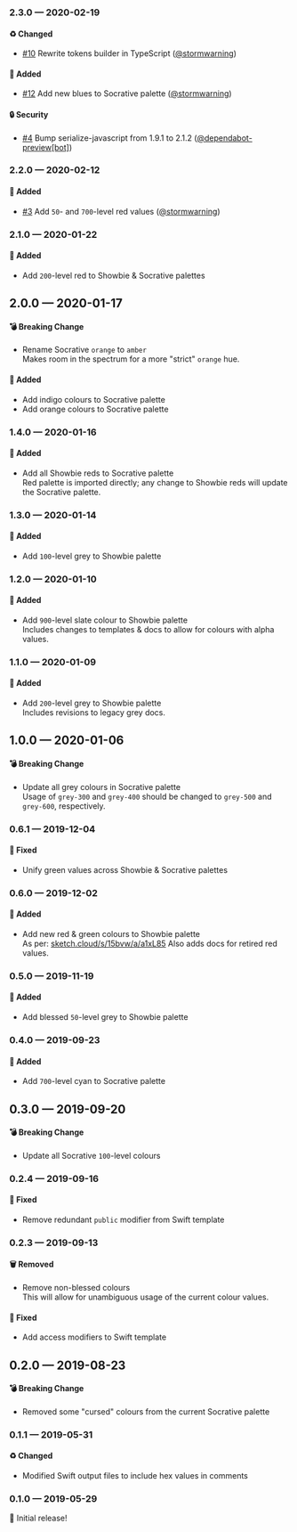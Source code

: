 ### 2.3.0 — 2020-02-19

#### ♻️ Changed
* [#10](https://github.com/showbie/backpack/pull/10) Rewrite tokens builder in TypeScript ([@stormwarning](https://github.com/stormwarning))

#### 🎁 Added
* [#12](https://github.com/showbie/backpack/pull/12) Add new blues to Socrative palette ([@stormwarning](https://github.com/stormwarning))

#### 🔒 Security
* [#4](https://github.com/showbie/backpack/pull/4) Bump serialize-javascript from 1.9.1 to 2.1.2 ([@dependabot-preview[bot]](https://github.com/apps/dependabot-preview))

### 2.2.0 — 2020-02-12

#### 🎁 Added
* [#3](https://github.com/showbie/backpack/pull/3) Add `50`- and `700`-level red values ([@stormwarning](https://github.com/stormwarning))

### 2.1.0 — 2020-01-22

#### 🎁 Added

- Add `200`-level red to Showbie & Socrative palettes

## 2.0.0 — 2020-01-17

#### 💣 Breaking Change

- Rename Socrative `orange` to `amber` \
  Makes room in the spectrum for a more "strict" `orange` hue.

#### 🎁 Added

- Add indigo colours to Socrative palette
- Add orange colours to Socrative palette

### 1.4.0 — 2020-01-16

#### 🎁 Added

- Add all Showbie reds to Socrative palette \
  Red palette is imported directly; any change to Showbie reds will update the Socrative palette.

### 1.3.0 — 2020-01-14

#### 🎁 Added

- Add `100`-level grey to Showbie palette

### 1.2.0 — 2020-01-10

#### 🎁 Added

- Add `900`-level slate colour to Showbie palette \
  Includes changes to templates & docs to allow for colours with alpha values.

### 1.1.0 — 2020-01-09

#### 🎁 Added

- Add `200`-level grey to Showbie palette \
  Includes revisions to legacy grey docs.

## 1.0.0 — 2020-01-06

#### 💣 Breaking Change

- Update all grey colours in Socrative palette \
  Usage of `grey-300` and `grey-400` should be changed to `grey-500`
and `grey-600`, respectively.

### 0.6.1 — 2019-12-04

#### 🐛 Fixed

- Unify green values across Showbie & Socrative palettes

### 0.6.0 — 2019-12-02

#### 🎁 Added

- Add new red & green colours to Showbie palette \
  As per: [sketch.cloud/s/15bvw/a/a1xL85](https://sketch.cloud/s/15bvw/a/a1xL85) Also adds docs for retired red values.

### 0.5.0 — 2019-11-19

#### 🎁 Added

- Add blessed `50`-level grey to Showbie palette

### 0.4.0 — 2019-09-23

#### 🎁 Added

- Add `700`-level cyan to Socrative palette

## 0.3.0 — 2019-09-20

#### 💣 Breaking Change

- Update all Socrative `100`-level colours

### 0.2.4 — 2019-09-16

#### 🐛 Fixed

- Remove redundant `public` modifier from Swift template

### 0.2.3 — 2019-09-13

#### 🗑️ Removed

- Remove non-blessed colours \
  This will allow for unambiguous usage of the current colour values.

#### 🐛 Fixed

- Add access modifiers to Swift template

## 0.2.0 — 2019-08-23

#### 💣 Breaking Change

- Removed some "cursed" colours from the current Socrative palette

### 0.1.1 — 2019-05-31

#### ♻️ Changed

- Modified Swift output files to include hex values in comments

### 0.1.0 — 2019-05-29

🎉 Initial release!
